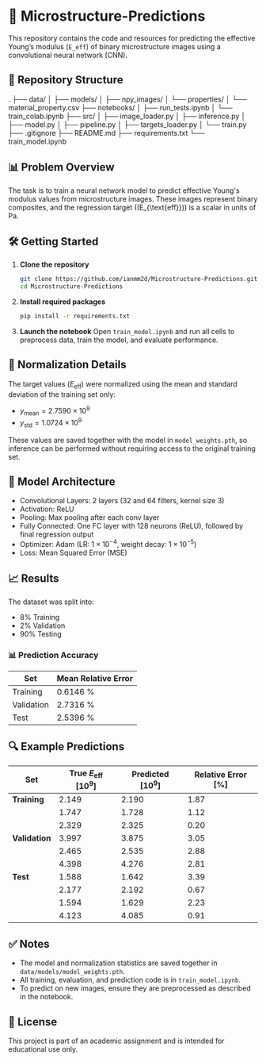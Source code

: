# 🧠 Microstructure-Predictions

This repository contains the code and resources for predicting the effective Young’s modulus (`E_eff`) of binary microstructure images using a convolutional neural network (CNN).

## 📂 Repository Structure

.
├── data/
│   ├── models/
│   ├── npy_images/
│   └── properties/
│       └── material_property.csv
├── notebooks/
│   ├── run_tests.ipynb
│   └── train_colab.ipynb
├── src/
│   ├── image_loader.py
│   ├── inference.py
│   ├── model.py
│   ├── pipeline.py
│   ├── targets_loader.py
│   └── train.py
├── .gitignore
├── README.md
├── requirements.txt
└── train_model.ipynb


## 📊 Problem Overview

The task is to train a neural network model to predict effective Young's modulus values from microstructure images. These images represent binary composites, and the regression target (\(E_{\text{eff}}\)) is a scalar in units of Pa.

## 🛠️ Getting Started

1. **Clone the repository**
   ```bash
   git clone https://github.com/ianmm2d/Microstructure-Predictions.git
   cd Microstructure-Predictions
    ```

2. **Install required packages**

   ```bash
   pip install -r requirements.txt
   ```

3. **Launch the notebook**
   Open `train_model.ipynb` and run all cells to preprocess data, train the model, and evaluate performance.

## 🔢 Normalization Details

The target values ($E_{\text{eff}}$) were normalized using the mean and standard deviation of the training set only:

* $y_{\text{mean}} = 2.7590 \times 10^9$
* $y_{\text{std}} = 1.0724 \times 10^9$

These values are saved together with the model in `model_weights.pth`, so inference can be performed without requiring access to the original training set.

## 🧠 Model Architecture

* Convolutional Layers: 2 layers (32 and 64 filters, kernel size 3)
* Activation: ReLU
* Pooling: Max pooling after each conv layer
* Fully Connected: One FC layer with 128 neurons (ReLU), followed by final regression output
* Optimizer: Adam (LR: $1 \times 10^{-4}$, weight decay: $1 \times 10^{-5}$)
* Loss: Mean Squared Error (MSE)

## 📈 Results

The dataset was split into:

* 8% Training
* 2% Validation
* 90% Testing

### 📊 Prediction Accuracy

| Set        | Mean Relative Error |
| ---------- | ------------------- |
| Training   | 0.6146 %            |
| Validation | 2.7316 %            |
| Test       | 2.5396 %            |

## 🔍 Example Predictions

| Set            | True $E_{\text{eff}}$ $[10^9]$ | Predicted $[10^9]$ | Relative Error \[%] |
| -------------- | ------------------------------ | ------------------ | ------------------- |
| **Training**   | 2.149                          | 2.190              | 1.87                |
|                | 1.747                          | 1.728              | 1.12                |
|                | 2.329                          | 2.325              | 0.20                |
| **Validation** | 3.997                          | 3.875              | 3.05                |
|                | 2.465                          | 2.535              | 2.88                |
|                | 4.398                          | 4.276              | 2.81                |
| **Test**       | 1.588                          | 1.642              | 3.39                |
|                | 2.177                          | 2.192              | 0.67                |
|                | 1.594                          | 1.629              | 2.23                |
|                | 4.123                          | 4.085              | 0.91                |

## ✅ Notes

* The model and normalization statistics are saved together in `data/models/model_weights.pth`.
* All training, evaluation, and prediction code is in `train_model.ipynb`.
* To predict on new images, ensure they are preprocessed as described in the notebook.

## 📎 License

This project is part of an academic assignment and is intended for educational use only.